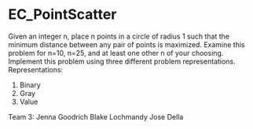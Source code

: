 # EC_PointScatter

Given an integer n, place n points in a circle of radius 1 such that the minimum distance between any pair of points is maximized. Examine this problem for n=10, n=25, and at least one other n of your choosing.
Implement this problem using three different problem representations.
Representations:
1. Binary
2. Gray
3. Value

Team 3:
Jenna Goodrich
Blake Lochmandy
Jose Della
